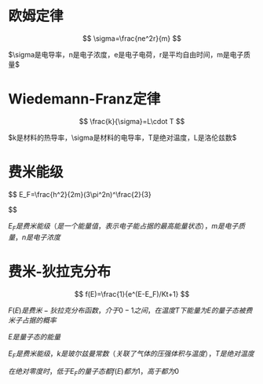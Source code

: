 # 欧姆定律

$$
\sigma=\frac{ne^2r}{m}
$$

$\sigma是电导率，n是电子浓度，e是电子电荷，r是平均自由时间，m是电子质量$



# Wiedemann-Franz定律

$$
\frac{k}{\sigma}=L\cdot T
$$

$k是材料的热导率，\sigma是材料的电导率，T是绝对温度，L是洛伦兹数$

# 费米能级

$$
E_F=\frac{h^2}{2m}(3\pi^2n)^\frac{2}{3}

$$

$E_F是费米能级（是一个能量值，表示电子能占据的最高能量状态），m是电子质量，n是电子浓度$

# 费米-狄拉克分布

$$
f(E)=\frac{1}{e^(E-E_F)/Kt+1}
$$

$F(E)是费米-狄拉克分布函数，介于0-1之间，在温度T下能量为E的量子态被费米子占据的概率$

$E是量子态的能量$

$E_F是费米能级，k是玻尔兹曼常数（关联了气体的压强体积与温度），T是绝对温度$

$在绝对零度时，低于E_F的量子态都f(E)都为1，高于都为0$
